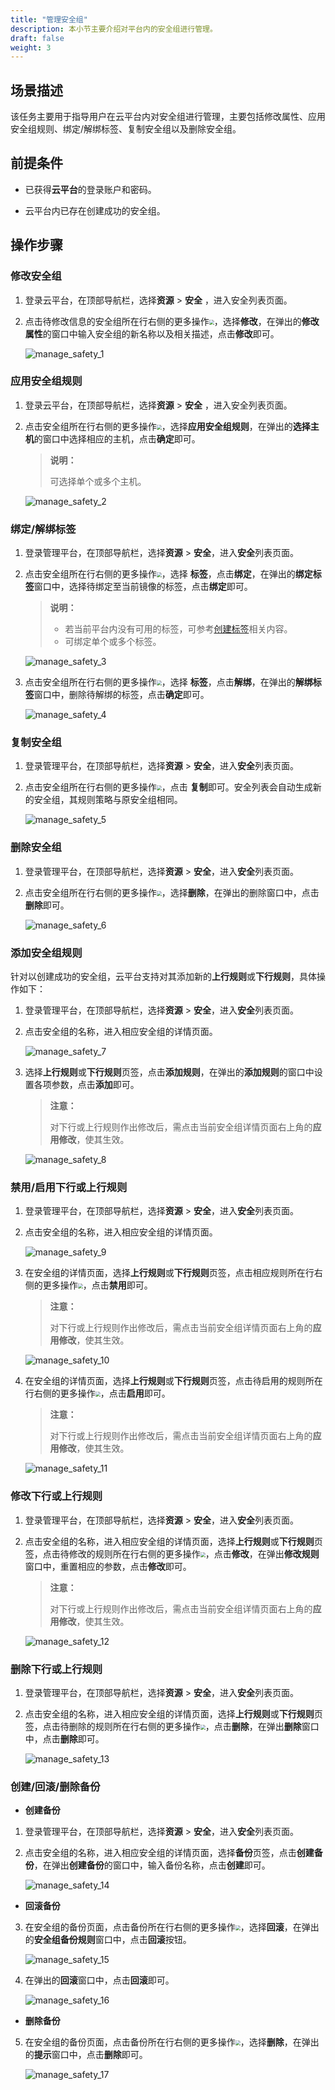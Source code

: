 ```yaml
---
title: "管理安全组"
description: 本小节主要介绍对平台内的安全组进行管理。
draft: false
weight: 3
---
```


## 场景描述

该任务主要用于指导用户在云平台内对安全组进行管理，主要包括修改属性、应用安全组规则、绑定/解绑标签、复制安全组以及删除安全组。

## 前提条件

- 已获得**云平台**的登录账户和密码。

- 云平台内已存在创建成功的安全组。

## 操作步骤

### 修改安全组

1. 登录云平台，在顶部导航栏，选择**资源** > **安全** ，进入安全列表页面。

2. 点击待修改信息的安全组所在行右侧的更多操作<img src="../../_images/more_operation.png" style="zoom:50%;" />，选择**修改**，在弹出的**修改属性**的窗口中输入安全组的新名称以及相关描述，点击**修改**即可。

   ![manage_safety_1](../../_images/manage_safety_1.png)

### 应用安全组规则

1. 登录云平台，在顶部导航栏，选择**资源** > **安全** ，进入安全列表页面。

2. 点击安全组所在行右侧的更多操作<img src="../../_images/more_operation.png" style="zoom:50%;" />，选择**应用安全组规则**，在弹出的**选择主机**的窗口中选择相应的主机，点击**确定**即可。

   > **说明：**
   >
   > 可选择单个或多个主机。

   ![manage_safety_2](../../_images/manage_safety_2.png)


### 绑定/解绑标签

1. 登录管理平台，在顶部导航栏，选择**资源** > **安全**，进入**安全**列表页面。

2. 点击安全组所在行右侧的更多操作<img src="../../_images/more_operation.png" style="zoom:50%;" />，选择 **标签**，点击**绑定**，在弹出的**绑定标签**窗口中，选择待绑定至当前镜像的标签，点击**绑定**即可。

   > **说明：**
   >
   > - 若当前平台内没有可用的标签，可参考[创建标签](/ops_tool/label/create_label)相关内容。
   > - 可绑定单个或多个标签。

   ![manage_safety_3](../../_images/manage_safety_3.png)

3. 点击安全组所在行右侧的更多操作<img src="../../_images/more_operation.png" style="zoom:50%;" />，选择 **标签**，点击**解绑**，在弹出的**解绑标签**窗口中，删除待解绑的标签，点击**确定**即可。

   ![manage_safety_4](../../_images/manage_safety_4.png)

### 复制安全组


1. 登录管理平台，在顶部导航栏，选择**资源** > **安全**，进入**安全**列表页面。

2. 点击安全组所在行右侧的更多操作<img src="../../_images/more_operation.png" style="zoom:50%;" />，点击 **复制**即可。安全列表会自动生成新的安全组，其规则策略与原安全组相同。

   ![manage_safety_5](../../_images/manage_safety_5.png)

### 删除安全组

1. 登录管理平台，在顶部导航栏，选择**资源** > **安全**，进入**安全**列表页面。

2. 点击安全组所在行右侧的更多操作<img src="../../_images/more_operation.png" style="zoom:50%;" />，选择**删除**，在弹出的删除窗口中，点击**删除**即可。

   ![manage_safety_6](../../_images/manage_safety_6.png)


### 添加安全组规则

针对以创建成功的安全组，云平台支持对其添加新的**上行规则**或**下行规则**，具体操作如下：

1. 登录管理平台，在顶部导航栏，选择**资源** > **安全**，进入**安全**列表页面。

2. 点击安全组的名称，进入相应安全组的详情页面。

   ![manage_safety_7](../../_images/manage_safety_7.png)

3. 选择**上行规则**或**下行规则**页签，点击**添加规则**，在弹出的**添加规则**的窗口中设置各项参数，点击**添加**即可。

   > **注意：**
   >
   > 对下行或上行规则作出修改后，需点击当前安全组详情页面右上角的**应用修改**，使其生效。

   ![manage_safety_8](../../_images/manage_safety_8.png)

### 禁用/启用下行或上行规则

1. 登录管理平台，在顶部导航栏，选择**资源** > **安全**，进入**安全**列表页面。

2. 点击安全组的名称，进入相应安全组的详情页面。

   ![manage_safety_9](../../_images/manage_safety_9.png)

3. 在安全组的详情页面，选择**上行规则**或**下行规则**页签，点击相应规则所在行右侧的更多操作<img src="../../_images/more_operation.png" style="zoom:50%;" />，点击**禁用**即可。

   > **注意：**
   >
   > 对下行或上行规则作出修改后，需点击当前安全组详情页面右上角的**应用修改**，使其生效。

   ![manage_safety_10](../../_images/manage_safety_10.png)

4. 在安全组的详情页面，选择**上行规则**或**下行规则**页签，点击待启用的规则所在行右侧的更多操作<img src="../../_images/more_operation.png" style="zoom:50%;" />，点击**启用**即可。

   > **注意：**
   >
   > 对下行或上行规则作出修改后，需点击当前安全组详情页面右上角的**应用修改**，使其生效。

   ![manage_safety_11](../../_images/manage_safety_11.png)

### 修改下行或上行规则

1. 登录管理平台，在顶部导航栏，选择**资源** > **安全**，进入**安全**列表页面。

2. 点击安全组的名称，进入相应安全组的详情页面，选择**上行规则**或**下行规则**页签，点击待修改的规则所在行右侧的更多操作<img src="../../_images/more_operation.png" style="zoom:50%;" />，点击**修改**，在弹出**修改规则**窗口中，重置相应的参数，点击**修改**即可。

   > **注意：**
   >
   > 对下行或上行规则作出修改后，需点击当前安全组详情页面右上角的**应用修改**，使其生效。

   ![manage_safety_12](../../_images/manage_safety_12.png)

### 删除下行或上行规则

1. 登录管理平台，在顶部导航栏，选择**资源** > **安全**，进入**安全**列表页面。

2. 点击安全组的名称，进入相应安全组的详情页面，选择**上行规则**或**下行规则**页签，点击待删除的规则所在行右侧的更多操作<img src="../../_images/more_operation.png" style="zoom:50%;" />，点击**删除**，在弹出**删除**窗口中，点击**删除**即可。

   ![manage_safety_13](../../_images/manage_safety_13.png)

### 创建/回滚/删除备份

- **创建备份**
1. 登录管理平台，在顶部导航栏，选择**资源** > **安全**，进入**安全**列表页面。

2. 点击安全组的名称，进入相应安全组的详情页面，选择**备份**页签，点击**创建备份**，在弹出**创建备份**的窗口中，输入备份名称，点击**创建**即可。

   ![manage_safety_14](../../_images/manage_safety_14.png)

- **回滚备份**

3. 在安全组的备份页面，点击备份所在行右侧的更多操作<img src="../../_images/more_operation.png" style="zoom:50%;" />，选择**回滚**，在弹出的**安全组备份规则**窗口中，点击**回滚**按钮。

   ![manage_safety_15](../../_images/manage_safety_15.png)

4. 在弹出的**回滚**窗口中，点击**回滚**即可。

   ![manage_safety_16](../../_images/manage_safety_16.png)

- **删除备份**

5. 在安全组的备份页面，点击备份所在行右侧的更多操作<img src="../../_images/more_operation.png" style="zoom:50%;" />，选择**删除**，在弹出的**提示**窗口中，点击**删除**即可。

   ![manage_safety_17](../../_images/manage_safety_17.png)







